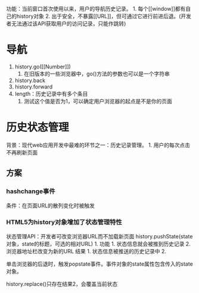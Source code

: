功能：当前窗口首次使用以来，用户的导航历史记录。
	1. 每个[[window]]都有自己的history对象
	2. 出于安全，不暴露[[URL]]，但可通过它进行前进后退。(开发者无法通过该API获取用户的访问记录，只能作跳转)
# 导航
1. history.go([[Number]])
	1. 在旧版本的一些浏览器中，go()方法的参数也可以是一个字符串
2. history.back
3. history.forward
4. length：历史记录中有多个条目
	1. 测试这个值是否为1，可以确定用户浏览器的起点是不是你的页面
# 历史状态管理
背景：现代web应用开发中最难的环节之一：历史记录管理。
	1. 用户的每次点击不再刷新页面
## 方案
### hashchange事件
条件：在页面URL的散列变化时被触发

### HTML5为history对象增加了状态管理特性
状态管理API：开发者可改变浏览器URL而不加载新页面
history.pushState(state对象，state的标题，可选的相对URL)
	1. 功能
		1. 状态信息就会被推到历史记录
		2. 浏览器地址栏改变为新的URL
结果
	1. 状态信息被推送的历史记录中
	2. 

单击浏览器的后退时，触发popstate事件。事件对象的state属性包含传入的state对象。

history.replace()只存在结果2，会覆盖当前状态